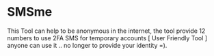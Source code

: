 # SMSme
This Tool can help to be anonymous in the internet, the tool provide 12 numbers to use 2FA SMS for temporary accounts [ User Friendly Tool ] anyone can use it .. no longer to provide your identity =).
